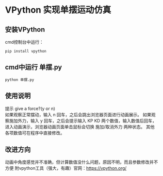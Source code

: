 # VPython 实现单摆运动仿真
## 安装VPython
cmd控制台中运行：
```
pip install vpython
```
## cmd中运行 **单摆.py**
```
python 单摆.py
```
## 使用说明
提示  give a force?(y or n)  
如果观察正常摆动，输入 n 回车，之后会跳出浏览器页面进行动画展示。
如果观察施加外力，输入 y 回车，之后会提示输入 KP KD 两个数值，输入数值后回车，进入动画演示，浏览器动画页面单击鼠标会切换 施加/取消外力 两种状态。
其他各项数值可在程序中直接修改。

## 改进方向
动画中角度感觉并不准确，但计算数值没什么问题，原因不明，而且参数修改并不方便
附vpython工具（强大，有趣）官网：https://vpython.org/


